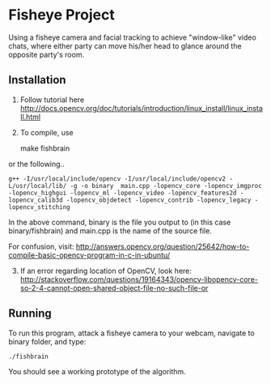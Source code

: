 # Fisheye Project #

Using a fisheye camera and facial tracking to achieve "window-like" video chats, where either party can move his/her head to glance around the opposite party's room.

## Installation ##

1) Follow tutorial here http://docs.opencv.org/doc/tutorials/introduction/linux_install/linux_install.html

2) To compile, use 

    make fishbrain

or the following..

    g++ -I/usr/local/include/opencv -I/usr/local/include/opencv2 -L/usr/local/lib/ -g -o binary  main.cpp -lopencv_core -lopencv_imgproc -lopencv_highgui -lopencv_ml -lopencv_video -lopencv_features2d -lopencv_calib3d -lopencv_objdetect -lopencv_contrib -lopencv_legacy -lopencv_stitching

In the above command, binary is the file you output to (in this case binary/fishbrain) and main.cpp is the name of the source file.

For confusion, visit:
http://answers.opencv.org/question/25642/how-to-compile-basic-opencv-program-in-c-in-ubuntu/

3) If an error regarding location of OpenCV, look here: http://stackoverflow.com/questions/19164343/opencv-libopencv-core-so-2-4-cannot-open-shared-object-file-no-such-file-or

## Running ##

To run this program, attack a fisheye camera to your webcam, navigate to binary folder, and type:

    ./fishbrain

You should see a working prototype of the algorithm.
